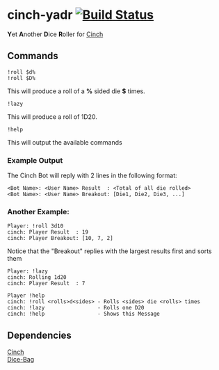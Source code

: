 # cinch-yadr [![Build Status](https://travis-ci.org/bbourqu/cinch-yadr.svg?branch=master)](https://travis-ci.org/bbourqu/cinch-yadr)
**Y**et **A**nother **D**ice **R**oller for [Cinch][cinchrb]

## Commands
```
!roll $d%
!roll $D%
```
This will produce a roll of a **%** sided die **$** times.

```
!lazy
```
This will produce a roll of 1D20.

```
!help
```
This will output the available commands

### Example Output
The Cinch Bot will reply with 2 lines in the following format:
```
<Bot Name>: <User Name> Result  : <Total of all die rolled>
<Bot Name>: <User Name> Breakout: [Die1, Die2, Die3, ...]
```

### Another Example:
```
Player: !roll 3d10
cinch: Player Result  : 19
cinch: Player Breakout: [10, 7, 2]
```
Notice that the "Breakout" replies with the largest results first and sorts them

```
Player: !lazy
cinch: Rolling 1d20
cinch: Player Result  : 7
```

```
Player !help
cinch: !roll <rolls>d<sides> - Rolls <sides> die <rolls> times
cinch: !lazy                 - Rolls one D20
cinch: !help                 - Shows this Message
```

## Dependencies
[Cinch][cinchrb]  
[Dice-Bag][dicelib]  

[cinchrb]: https://github.com/cinchrb/cinch
[dicelib]: https://github.com/syntruth/Dice-Bag
